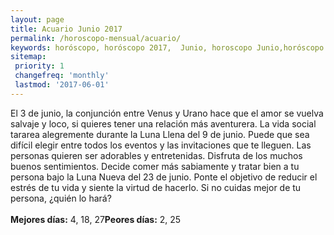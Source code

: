 ```yaml
---
layout: page
title: Acuario Junio 2017 
permalink: /horoscopo-mensual/acuario/
keywords: horóscopo, horóscopo 2017,  Junio, horoscopo Junio,horóscopo esperanza gracia, horoscop, horóscopos gratis, horoscopo acuario, horoscopo acuario 2017, Tarot, Astrologia, Zodíaco, acuario, horoscopo gratis, horoscopo del mes 
sitemap:
 priority: 1
 changefreq: 'monthly'
 lastmod: '2017-06-01'
---
```


 El 3 de junio, la conjunción entre Venus y Urano hace que el amor se vuelva salvaje y loco, si quieres tener una relación más aventurera. La vida social tararea alegremente durante la Luna Llena del 9 de junio. Puede que sea difícil elegir entre todos los eventos y las invitaciones que te lleguen. Las personas quieren ser adorables y entretenidas. Disfruta de los muchos buenos sentimientos. Decide comer más sabiamente y tratar bien a tu persona bajo la Luna Nueva del 23 de junio. Ponte el objetivo de reducir el estrés de tu vida y siente la virtud de hacerlo. Si no cuidas mejor de tu persona, ¿quién lo hará?<br><br><b>Mejores días:</b> 4, 18, 27<b>Peores días:</b> 2, 25
